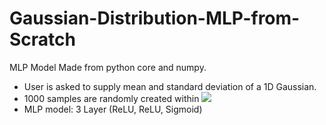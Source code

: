 # Gaussian-Distribution-MLP-from-Scratch
MLP Model Made from python core and numpy.
<br/>
* User is asked to supply mean and standard deviation of a 1D Gaussian.
* 1000 samples are randomly created within <img src="https://render.githubusercontent.com/render/math?math=[-2 \sigma , 2 \sigma ] = -1">
* MLP model: 3 Layer (ReLU, ReLU, Sigmoid)
